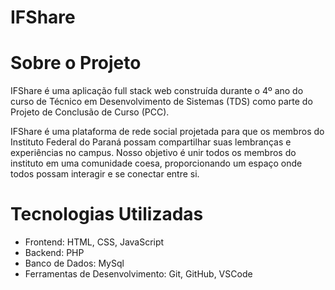 # IFShare

# Sobre o Projeto

IFShare é uma aplicação full stack web construída durante o 4º ano do curso de Técnico em Desenvolvimento de Sistemas (TDS) como parte do Projeto de Conclusão de Curso (PCC). 

IFShare é uma plataforma de rede social projetada para que os membros do Instituto Federal do Paraná possam compartilhar suas lembranças e experiências no campus. Nosso objetivo é unir todos os membros do instituto em uma comunidade coesa, proporcionando um espaço onde todos possam interagir e se conectar entre si.

# Tecnologias Utilizadas

- Frontend: HTML, CSS, JavaScript
- Backend: PHP
- Banco de Dados: MySql
- Ferramentas de Desenvolvimento: Git, GitHub, VSCode
